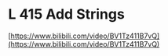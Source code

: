 # L 415 Add Strings
 
[https://www.bilibili.com/video/BV1Tz411B7vQ](https://www.bilibili.com/video/BV1Tz411B7vQ)